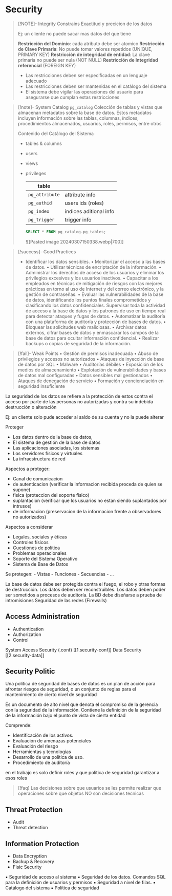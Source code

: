 # Security

> [!NOTE]- Integrity Constrains
> Exactitud y precicion de los datos
> 
> Ej: un cliente no puede sacar mas datos del que tiene
> 
> **Restricción del Dominio**: cada atributo debe ser atomico
> **Restricción de Clave Primaria**: No puede tomar valores repetidos (UNIQUE, PRIMARY KEY) 
> **Restricción de integridad de entidad**: La clave primaria no puede ser nula (NOT NULL) 
> **Restricción de Integridad referencial** (FOREIGN KEY)
> 
> - Las restricciones deben ser especificadas en un lenguaje adecuado 
> - Las restricciones deben ser mantenidas en el catálogo del sistema 
> - El sistema debe vigilar las operaciones del usuario para asegurarse que cumplan estas restricciones

> [!note]- System Catalog `pg_catalog`
> Colección de tablas y vistas que almacenan metadatos sobre la base de datos. Estos metadatos incluyen información sobre las tablas, columnas, índices, procedimientos almacenados, usuarios, roles, permisos, entre otros
> 
> Contenido del Catálogo del Sistema
> - tables & columns
> - users
> - views
> - privileges
>   
>   | table          |                        |
>   | -------------- | ---------------------- |
>   | `pg_attribute` | attribute info         |
>   | `pg_authid`    | users ids (roles)      |
>   | `pg_index`     | indices aditional info |
>   | `pg_trigger`   | trigger info           |
>   
>   ```sql
>   SELECT * FROM pg_catalog.pg_tables;
>   ```
>   ![[Pasted image 20240307150338.webp|700]]

> [!success]- Good Practices
> - Identificar los datos sensibles.
• Monitorizar el acceso a las bases de datos.
• Utilizar técnicas de encriptación de la información.
• Administrar los derechos de acceso de los usuarios y eliminar los privilegios
excesivos y los usuarios inactivos.
• Capacitar a los empleados en técnicas de mitigación de riesgos con las mejores
prácticas en torno al uso de Internet y del correo electrónico, y la gestión de
contraseñas.
• Evaluar las vulnerabilidades de la base de datos, identificando los puntos finales
comprometidos y clasificando los datos confidenciales.
 Supervisar toda la actividad de acceso a la base de datos y los patrones de uso en
tiempo real para detectar ataques y fugas de datos.
• Automatizar la auditoría con una plataforma de auditoría y protección de bases de
datos.
• Bloquear las solicitudes web maliciosas.
• Archivar datos externos, cifrar bases de datos y enmascarar los campos de la base
de datos para ocultar información confidencial.
• Realizar backups o copias de seguridad de la información.

> [!fail]- Weak Points
• Gestión de permisos inadecuada
• Abuso de privilegios y accesos no autorizados
• Ataques de inyección de base de datos por SQL
• Malware
• Auditorías débiles
• Exposición de los medios de almacenamiento
• Explotación de vulnerabilidades y bases de datos mal configuradas
• Datos sensibles mal gestionados
• Ataques de denegación de servicio
• Formación y concienciación en seguridad insuficiente


La seguridad de los datos se refiere a la protección de estos contra el acceso por parte de las personas no autorizadas y contra su indebida destrucción o alteración

Ej: un cliente solo pude acceder al saldo de su cuenta y no la puede alterar


Proteger
- Los datos dentro de la base de datos, 
- El sistema de gestión de la base de datos 
- Las aplicaciones asociadas, los sistemas
- Los servidores físicos y virtuales
- La infraestructura de red

Aspectos a proteger:
- Canal de comunicacion
- de autenticacion (verificar la informacion recibida proceda de quien se supone)
- fisica (proteccion del soporte fisico)
- suplantacion (verificar que los usuarios no estan siendo suplantados por intrusos)
- de informacion (preservacion de la informacion frente a observadores no autorizados)

Aspectos a considerar
- Legales, sociales y éticas 
- Controles físicos 
- Cuestiones de política 
- Problemas operacionales 
- Soporte del Sistema Operativo 
- Sistema de Base de Datos

Se protegen:
	- Vistas
	- Funciones
	- Secuencias
	- ...

La base de datos debe ser protegida contra el fuego, el robo y otras formas de destrucción. 
Los datos deben ser reconstruibles. 
Los datos deben poder ser sometidos a procesos de auditoría. 
La BD debe diseñarse a prueba de intromisiones
Seguridad de las redes (Firewalls) 

## Access Administration 

- Authentication
- Authorization
- Control

System Access Security (.conf) [[1.security-conf]]
Data Security [[2.security-data]]


## Security Politic

Una política de seguridad de bases de datos es un plan de acción para afrontar riesgos de seguridad, o un conjunto de reglas para el mantenimiento de cierto nivel de seguridad

Es un documento de alto nivel que denota el compromiso de la gerencia con la seguridad de la información. Contiene la definición de la seguridad de la información bajo el punto de vista de cierta entidad

Comprende:
- Identificación de los activos. 
- Evaluación de amenazas potenciales
- Evaluación del riesgo
- Herramientas y tecnologías
- Desarrollo de una política de uso.
- Procedimiento de auditoría

en el trabajo es solo definir roles y que politica de seguridad garantizar a esos roles

> [!faq] Las decisiones sobre que usuarios se les permite realizar que operaciones sobre que objetos NO son decisiones tecnicas




## Threat Protection 
- Audit
- Threat detection 

## Information Protection 
- Data Encryption
- Backup & Recovery
- Fisic Security



















▪ Seguridad de acceso al sistema
▪ Seguridad de los datos. Comandos SQL para la definición 
de usuarios y permisos
▪ Seguridad a nivel de filas. 
▪ Catálogo del sistema
▪ Política de seguridad